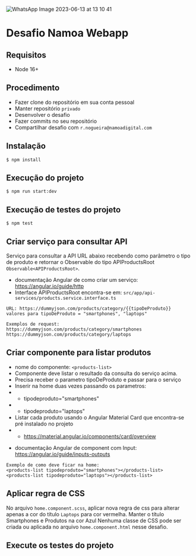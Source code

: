 ![WhatsApp Image 2023-06-13 at 13 10 41](https://github.com/LaiFrance/Namoa-desafio/assets/91226847/64a13f77-deeb-4833-9901-42c6e450d4bd)


# Desafio Namoa Webapp

## Requisitos
 - Node 16+

## Procedimento
 - Fazer clone do repositório em sua conta pessoal
 - Manter repositório `privado`
 - Desenvolver o desafio
 - Fazer commits no seu repositório
 - Compartilhar desafio com `r.nogueira@namoadigital.com`

## Instalação
```
$ npm install
```

## Execução do projeto
```
$ npm run start:dev
```

## Execução de testes do projeto
```
$ npm test
```

## Criar serviço para consultar API
Serviço para consultar a API URL abaixo recebendo como parâmetro o tipo de produto e retornar o Observable do tipo APIProductsRoot `Observable<APIProductsRoot>`.

* documentação Angular de como criar um serviço: https://angular.io/guide/http
* Interface APIProductsRoot encontra-se em: `src/app/api-services/products.service.interface.ts`
```
URL: https://dummyjson.com/products/category/{{tipoDeProduto}}
valores para tipoDeProduto = "smartphones", "laptops"

Exemplos de request:
https://dummyjson.com/products/category/smartphones
https://dummyjson.com/products/category/laptops
```

## Criar componente para listar produtos
 - nome do componente: `<products-list>`
 - Componente deve listar o resultado da consulta do serviço acima.
 - Precisa receber o parametro tipoDeProduto e passar para o serviço
 - Inserir na home duas vezes passando os parametros:
 - - tipodeproduto="smartphones"
 - - tipodeproduto="laptops"
 - Listar cada produto usando o Angular Material Card que encontra-se pré instalado no projeto
 - - https://material.angular.io/components/card/overview

* documentação Angular de component com Input: https://angular.io/guide/inputs-outputs

```
Exemplo de como deve ficar na home:
<products-list tipodeproduto="smartphones"></products-list>
<products-list tipodeproduto="laptops"></products-list>
```

## Aplicar regra de CSS
No arquivo `home.component.scss`, aplicar nova regra de css para alterar apenas a cor do título `Laptops` para cor vermelha.
Manter o título Smartphones e Produtos na cor Azul
Nenhuma classe de CSS pode ser criada ou aplicada no arquivo `home.component.html` nesse desafio.

## Execute os testes do projeto
